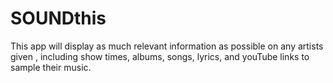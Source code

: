 # SOUNDthis
This app will display as much relevant information as possible on any artists given , including show times, albums, songs, lyrics, and youTube links to sample their music.

